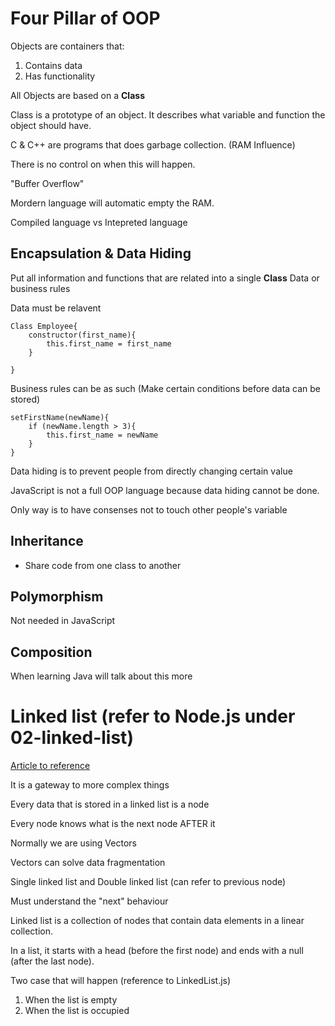# Four Pillar of OOP

Objects are containers that: 
1) Contains data
2) Has functionality

All Objects are based on a **Class**

Class is a prototype of an object. It describes what variable and function the object should have.

C & C++ are programs that does garbage collection. (RAM Influence)

There is no control on when this will happen. 

"Buffer Overflow"

Mordern language will automatic empty the RAM. 

Compiled language vs Intepreted language


## Encapsulation & Data Hiding
Put all information and functions that are related into a single **Class**
Data or business rules

Data must be relavent
```
Class Employee{
    constructor(first_name){
        this.first_name = first_name
    }

}
```

Business rules can be as such (Make certain conditions before data can be stored)
```
setFirstName(newName){
    if (newName.length > 3){
        this.first_name = newName
    }
}
```

Data hiding is to prevent people from directly changing certain value

JavaScript is not a full OOP language because data hiding cannot be done. 

Only way is to have consenses not to touch other people's variable

## Inheritance
* Share code from one class to another


## Polymorphism
Not needed in JavaScript

## Composition


When learning Java will talk about this more


# Linked list (refer to Node.js under 02-linked-list)

[Article to reference](https://humanwhocodes.com/blog/2019/01/computer-science-in-javascript-linked-list/)

It is a gateway to more complex things

Every data that is stored in a linked list is a node

Every node knows what is the next node AFTER it

Normally we are using Vectors 

Vectors can solve data fragmentation

Single linked list and Double linked list (can refer to previous node)

Must understand the "next" behaviour

Linked list is a collection of nodes that contain data elements in a linear collection. 

In a list, it starts with a head (before the first node) and ends with a null (after the last node).


Two case that will happen (reference to LinkedList.js)
1. When the list is empty
2. When the list is occupied
